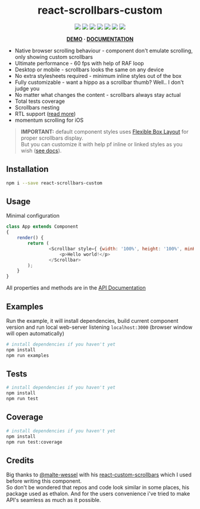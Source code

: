 <h1 align="center">react-scrollbars-custom</h1>
<p align="center">
    <a href="https://www.npmjs.com/package/react-scrollbars-custom"><img src="https://img.shields.io/badge/npm-react--scrollbars--custom-brightgreen.svg" /></a>
    <a href="https://www.npmjs.com/package/react-scrollbars-custom"><img src="https://img.shields.io/npm/v/react-scrollbars-custom.svg" /></a>
    <a href="https://www.npmjs.com/package/react-scrollbars-custom"><img src="https://img.shields.io/npm/dt/react-scrollbars-custom.svg" /></a>
    <a href="https://www.npmjs.com/package/react-scrollbars-custom"><img src="https://img.shields.io/travis/xobotyi/react-scrollbars-custom.svg" /></a>
    <a href="https://www.codacy.com/app/xobotyi/react-scrollbars-custom"><img src="https://api.codacy.com/project/badge/Grade/f0875490cea1497a9eca9c25f3f7774e"/></a>
    <a href="https://www.codacy.com/app/xobotyi/react-scrollbars-custom"><img src="https://api.codacy.com/project/badge/Coverage/f0875490cea1497a9eca9c25f3f7774e"/></a>
    <a href="https://www.npmjs.com/package/react-scrollbars-custom"><img src="https://img.shields.io/npm/l/react-scrollbars-custom.svg" /></a>
</p>
<p align="center">
    <strong><a href="https://xobotyi.github.io/react-scrollbars-custom/">DEMO</a> · <a href="https://github.com/xobotyi/react-scrollbars-custom/tree/master/docs">DOCUMENTATION</a></strong>
</p>

* Native browser scrolling behaviour - component don't emulate scrolling, only showing custom scrollbars
* Ultimate performance - 60 fps with help of RAF loop
* Desktop or mobile - scrollbars looks the same on any device
* No extra stylesheets required - minimum inline styles out of the box
* Fully customizable - want a hippo as a scrollbar thumb? Well.. I don't judge you
* No matter what changes the content - scrollbars always stay actual
* Total tests coverage
* Scrollbars nesting
* RTL support ([read more](https://github.com/xobotyi/react-scrollbars-custom/blob/master/docs/USAGE.md#rtl-support))
* momentum scrolling for iOS

>**IMPORTANT:** default component styles uses [Flexible Box Layout](https://developer.mozilla.org/ru/docs/Web/CSS/CSS_Flexible_Box_Layout) for proper scrollbars display.  
>But you can customize it with help pf inline or linked styles as you wish ([see docs](https://github.com/xobotyi/react-scrollbars-custom/blob/master/docs/CUSTOMISATION.md)). 

## Installation
```bash
npm i --save react-scrollbars-custom
```

## Usage
Minimal configuration
```javascript
class App extends Component
{
    render() {
        return (
                <Scrollbar style={ {width: '100%', height: '100%', minHeight: 300} } >
                    <p>Hello world!</p>
                </Scrollbar>
        );
    }
}
```
All properties and methods are in the [API Documentation](https://github.com/xobotyi/react-scrollbars-custom/tree/master/docs/API.md)

## Examples
Run the example, it will install dependencies, build current component version and run local web-server listening `localhost:3000` (browser window will open automatically)
```bash
# install dependencies if you haven't yet
npm install
npm run examples
```

## Tests
```bash
# install dependencies if you haven't yet
npm install
npm run test
```

## Coverage
```bash
# install dependencies if you haven't yet
npm install
npm run test:coverage
```

## Credits
Big thanks to [@malte-wessel](https://github.com/malte-wessel) with his [react-custom-scrollbars](https://github.com/malte-wessel/react-custom-scrollbars) which I used before writing this component.  
So don't be wondered that repos and code look similar in some places, his package used as ethalon. And for the users convenience i've tried to make API's seamless as much as it possible.
